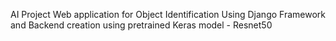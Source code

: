 AI Project Web application for Object Identification
Using Django Framework and Backend creation using pretrained Keras model - Resnet50
